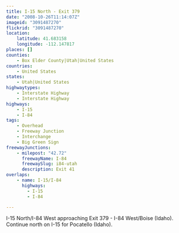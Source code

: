 ```yaml
---
title: I-15 North - Exit 379
date: "2008-10-26T11:14:07Z"
imageid: "3091487270"
flickrid: "3091487270"
location:
    latitude: 41.683158
    longitude: -112.147817
places: []
counties:
    - Box Elder County|Utah|United States
countries:
    - United States
states:
    - Utah|United States
highwaytypes:
    - Interstate Highway
    - Interstate Highway
highways:
    - I-15
    - I-84
tags:
    - Overhead
    - Freeway Junction
    - Interchange
    - Big Green Sign
freewayJunctions:
    - milepost: "42.72"
      freewayName: I-84
      freewaySlug: i84-utah
      description: Exit 41
overlaps:
    - name: I-15/I-84
      highways:
        - I-15
        - I-84

---
```

I-15 North/I-84 West approaching Exit 379 - I-84 West/Boise (Idaho).  Continue north on I-15 for Pocatello (Idaho).